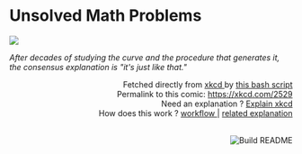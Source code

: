 # <b>Unsolved Math Problems</b>

[![](https://imgs.xkcd.com/comics/unsolved_math_problems.png)](https://xkcd.com/2529)

<i>After decades of studying the curve and the procedure that generates it, the consensus explanation is &quot;it&#39;s just like that.&quot;</i>

<div align="right">
  Fetched directly from
  <a href="https://xkcd.com">
    xkcd
  </a>
  by
  <a href="https://github.com/Vanille-N/Vanille-N/blob/master/fetch">
    this bash script
  </a>
</div>
<div align="right">
  Permalink to this comic:
  <a href="https://xkcd.com/2529">
    https://xkcd.com/2529
  </a>
</div>
<div align="right">
  Need an explanation ?
  <a href="https://www.explainxkcd.com/wiki/index.php/2529">
    Explain xkcd
  </a>
</div>
<div align="right">
  How does this work ?
  <a href="https://github.com/Vanille-N/Vanille-N/blob/master/.github/workflows/build.yml">
    workflow
  </a>
  |
  <a href="https://simonwillison.net/2020/Jul/10/self-updating-profile-readme/">
    related explanation
  </a>
</div><br>

<a href="https://github.com/Vanille-N/Vanille-N/actions"><img src="https://github.com/Vanille-N/Vanille-N/workflows/Build%20README/badge.svg" align="right" alt="Build README"></a>
